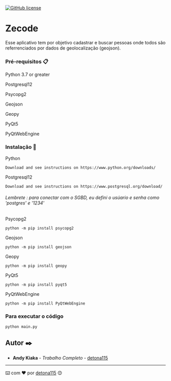 [![GitHub license](https://img.shields.io/badge/implemented%20by-Andy-blue)](https://www.linkedin.com/in/andy-kiaka-76a983110/)
# Zecode

Esse aplicativo tem por objetivo cadastrar e buscar pessoas onde todos são referrenciados por dados de geolocalização (geojson).

### Pré-requisitos 📋

Python 3.7 or greater

Postgresql12

Psycopg2

Geojson

Geopy

PyQt5

PyQtWebEngine
### Instalação 🔧

Python
```
Download and see instructions on https://www.python.org/downloads/
```

Postgresql12
```
Download and see instructions on https://www.postgresql.org/download/
```
###### _Lembrete : para conectar com o SGBD, eu defini o usúario e senha como 'postgres' e '1234'_

Psycopg2
```
python -m pip install psycopg2
```

Geojson
```
python -m pip install geojson
```

Geopy 
```
python -m pip install geopy
```

PyQt5
```
python -m pip install pyqt5
```

PyQtWebEngine
```
python -m pip install PyQtWebEngine
```
### Para executar o código

```
python main.py
```

## Autor ✒️

* **Andy Kiaka** - *Trabalho Completo* - [detona115](https://github.com/detona115)

---
⌨️ com ❤️ por [detona115](https://github.com/detona115) 😊

